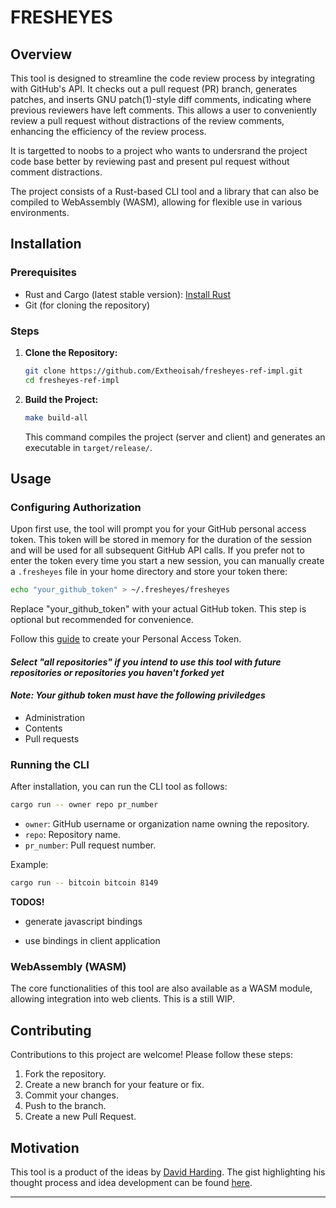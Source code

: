 # FRESHEYES

## Overview

This tool is designed to streamline the code review process by integrating with GitHub's API. It checks out a pull request (PR) branch, generates patches, and inserts GNU patch(1)-style diff comments, indicating where previous reviewers have left comments. This allows a user to conveniently review a pull request without distractions of the review comments, enhancing the efficiency of the review process.

It is targetted to noobs to a project who wants to undersrand the project code base better by reviewing past and present pul request without comment distractions.

The project consists of a Rust-based CLI tool and a library that can also be compiled to WebAssembly (WASM), allowing for flexible use in various environments.

## Installation

### Prerequisites

- Rust and Cargo (latest stable version): [Install Rust](https://www.rust-lang.org/tools/install)
- Git (for cloning the repository)

### Steps

1. **Clone the Repository:**

    ```bash
    git clone https://github.com/Extheoisah/fresheyes-ref-impl.git
    cd fresheyes-ref-impl
    ```

2. **Build the Project:**

    ```bash
    make build-all
    ```

    This command compiles the project (server and client) and generates an executable in `target/release/`.

## Usage

### Configuring Authorization

Upon first use, the tool will prompt you for your GitHub personal access token. This token will be stored in memory for the duration of the session and will be used for all subsequent GitHub API calls. If you prefer not to enter the token every time you start a new session, you can manually create a ```.fresheyes``` file in your home directory and store your token there:

```bash
echo "your_github_token" > ~/.fresheyes/fresheyes
```

Replace "your_github_token" with your actual GitHub token. This step is optional but recommended for convenience.

Follow this [guide](https://docs.github.com/en/authentication/keeping-your-account-and-data-secure/managing-your-personal-access-tokens#creating-a-fine-grained-personal-access-token) to create your Personal Access Token.
#### *Select "all repositories" if you intend to use this tool with future repositories or repositories you haven't forked yet*

#### *Note: Your github token must have the following priviledges*
- Administration
- Contents
- Pull requests

### Running the CLI

After installation, you can run the CLI tool as follows:

```bash
cargo run -- owner repo pr_number
```

- `owner`: GitHub username or organization name owning the repository.
- `repo`: Repository name.
- `pr_number`: Pull request number.

Example:

```bash
cargo run -- bitcoin bitcoin 8149
```

**TODOS!**

- generate javascript bindings

- use bindings in client application

### WebAssembly (WASM)

The core functionalities of this tool are also available as a WASM module, allowing integration into web clients. This is a still WIP.

## Contributing

Contributions to this project are welcome! Please follow these steps:

1. Fork the repository.
2. Create a new branch for your feature or fix.
3. Commit your changes.
4. Push to the branch.
5. Create a new Pull Request.

## Motivation

This tool is a product of the ideas by [David Harding](https://gist.github.com/harding). The gist highlighting his thought process and idea development can be found [here](https://gist.github.com/harding/3b4bb6c4cd003d7bf372e13d06f5363f).

---
